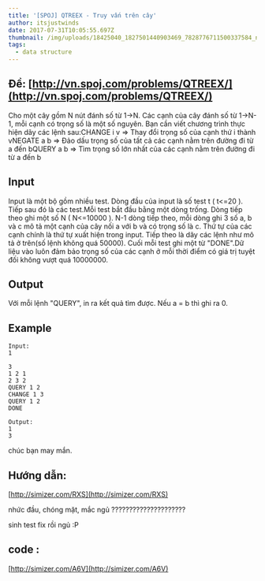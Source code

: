 ```yaml
---
title: '[SPOJ] QTREEX - Truy vấn trên cây'
author: itsjustwinds
date: 2017-07-31T10:05:55.697Z
thumbnail: /img/uploads/18425040_1827501440903469_7828776711500337584_n.jpg
tags:
  - data structure
---
```

##  Đề: [http://vn.spoj.com/problems/QTREEX/](http://vn.spoj.com/problems/QTREEX/)
Cho một cây gồm N nút đánh số từ 1-&gt;N. Các cạnh của cây đánh số từ 1-&gt;N-1, mỗi cạnh có trọng số là một số nguyên. Bạn cần viết chương trình thực hiện dãy các lệnh sau:CHANGE i v =&gt; Thay đổi trọng số của cạnh thứ i thành vNEGATE a b =&gt; Đảo dấu trọng số của tất cả các cạnh nằm trên đường đi từ a đến bQUERY a b =&gt; Tìm trọng số lớn nhất của các cạnh nằm trên đường đi từ a đến b

## Input

Input là một bộ gồm nhiều test. Dòng đầu của input là số test t \( t&lt;=20 \). Tiếp sau đó là các test.Mỗi test bắt đầu bằng một dòng trống. Dòng tiếp theo ghi một số N \( N&lt;=10000 \). N-1 dòng tiếp theo, mỗi dòng ghi 3 số a, b và c mô tả một cạnh của cây nối a với b và có trọng số là c. Thứ tự của các cạnh chính là thứ tự xuất hiện trong input. Tiếp theo là dãy các lệnh như mô tả ở trên\(số lệnh không quá 50000\). Cuối mỗi test ghi một từ "DONE".Dữ liệu vào luôn đảm bảo trọng số của các cạnh ở mỗi thời điểm có giá trị tuyệt đối không vượt quá 10000000.

## Output

Với mỗi lệnh "QUERY", in ra kết quả tìm được. Nếu a = b thì ghi ra 0.

## Example

```
Input:
1

3
1 2 1
2 3 2
QUERY 1 2
CHANGE 1 3
QUERY 1 2
DONE

Output:
1
3
```

chúc bạn may mắn.

## Hướng dẫn: 

[http://simizer.com/RXS](http://simizer.com/RXS)


nhức đầu, chóng mặt, mắc ngủ ?????????????????????

sinh test fix rồi ngủ :P

## code :

[http://simizer.com/A6V](http://simizer.com/A6V)


